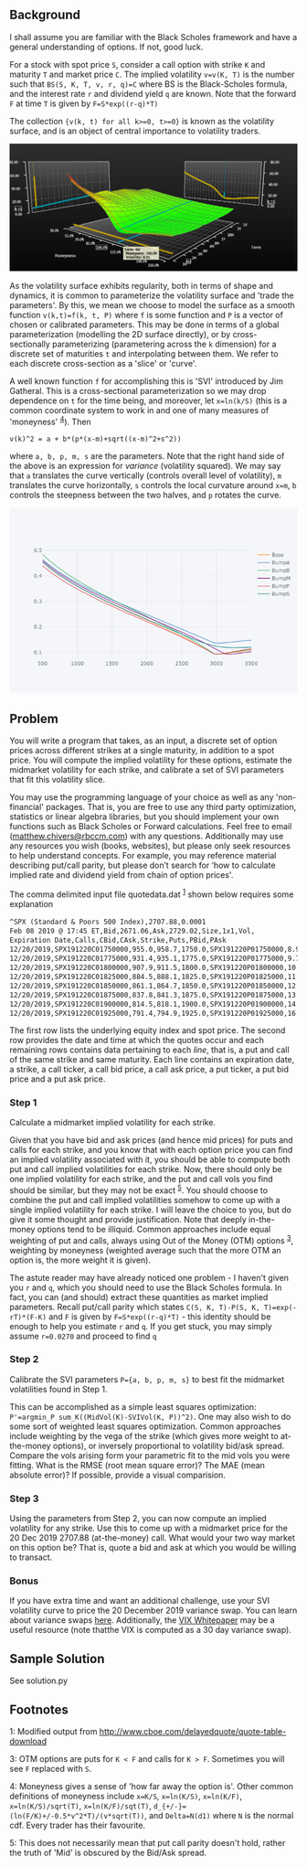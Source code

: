 ## Background

I shall assume you are familiar with the Black Scholes framework and have a general understanding of options. If not, good luck.

For a stock with spot price `S`, consider a call option with strike `K` and maturity `T` and market price `C`. The implied
volatility `v=v(K, T)` is the number such that `BS(S, K, T, v, r, q)=C` where BS is
the Black-Scholes formula, and the interest rate `r` and dividend yield `q` are known. Note that the forward `F` at time `T` is given by `F=S*exp((r-q)*T)`

The collection `{v(k, t) for all k>=0, t>=0}` is known as the volatility surface, and is an object
of central importance to volatility traders.

![Vol Surface. Source: Bloomberg](./VolSurface.png)


As the volatility surface exhibits regularity, both in terms of shape and dynamics,
it is common to parameterize the volatility surface and 'trade the parameters'. By this,
we mean we choose to model the surface as a smooth function `v(k,t)=f(k, t, P)` where
`f` is some function and `P` is a vector of chosen or calibrated parameters.
This may be done in terms of a global parameterization (modelling the 2D surface directly),
or by cross-sectionally parameterizing (parametering across the `k` dimension) for a
discrete set of maturities `t` and interpolating between them. We refer to each discrete cross-section as a 'slice' or 'curve'.

A well known function `f` for accomplishing this is 'SVI' introduced by Jim Gatheral. This is a cross-sectional parameterization so we may drop dependence on `t` for the time being, and moreover, let `x=ln(k/S)` (this is a common coordinate system to work in and one of many measures of 'moneyness' <sup>[4](#moneynessdef)</sup>). Then

    v(k)^2 = a + b*(p*(x-m)+sqrt((x-m)^2+s^2))

where `a, b, p, m, s` are the parameters. Note that the right hand side of the above is an expression for *variance* (volatility squared). We may say that `a` translates the curve vertically (controls overall level of volatility), `m` translates the curve horizontally, `s` controls the local curvature around `x=m`, `b` controls the steepness
between the two halves, and `p` rotates the curve.

![Vol Surface. Source: Bloomberg](./SVIBumps.png)


## Problem

You will write a program that takes, as an input, a discrete set of option prices across different strikes at a single maturity, in addition to a spot price. You will compute the implied volatility for these options, estimate the midmarket volatility for each strike, and calibrate a set of SVI parameters that fit this volatility slice.

You may use the programming language of your choice as well as any
'non-financial' packages. That is, you are free to use any third party
optimization, statistics or linear algebra libraries, but you should implement your own functions such as Black Scholes or Forward calculations. Feel free to email (matthew.chivers@rbccm.com) with any questions. Additionally may use any resources you wish (books, websites), but please only seek resources to help understand concepts. For example, you may reference material describing put/call parity, but please don’t search for ‘how to calculate implied rate and dividend yield from chain of option prices'.

The comma delimited input file quotedata.dat <sup>[1](#datasource)</sup> shown below requires some explanation

    ^SPX (Standard & Poors 500 Index),2707.88,0.0001
    Feb 08 2019 @ 17:45 ET,Bid,2671.06,Ask,2729.02,Size,1x1,Vol,
    Expiration Date,Calls,CBid,CAsk,Strike,Puts,PBid,PAsk
    12/20/2019,SPX191220C01750000,955.0,958.7,1750.0,SPX191220P01750000,8.9,9.5
    12/20/2019,SPX191220C01775000,931.4,935.1,1775.0,SPX191220P01775000,9.7,10.3
    12/20/2019,SPX191220C01800000,907.9,911.5,1800.0,SPX191220P01800000,10.6,11.2
    12/20/2019,SPX191220C01825000,884.5,888.1,1825.0,SPX191220P01825000,11.5,12.2
    12/20/2019,SPX191220C01850000,861.1,864.7,1850.0,SPX191220P01850000,12.5,13.2
    12/20/2019,SPX191220C01875000,837.8,841.3,1875.0,SPX191220P01875000,13.6,14.3
    12/20/2019,SPX191220C01900000,814.5,818.1,1900.0,SPX191220P01900000,14.8,15.5
    12/20/2019,SPX191220C01925000,791.4,794.9,1925.0,SPX191220P01925000,16.1,16.9

The first row lists the underlying equity index and spot price. The second row provides the
date and time at which the quotes occur and each remaining rows contains data pertaining to
each *line*, that is, a put and call of the same strike and same maturity. Each line contains
an expiration date, a strike, a call ticker, a call bid price, a call ask price, a put ticker,
a put bid price and a put ask price.

### Step 1
Calculate a midmarket implied volatility for each strike.

Given that you have bid and ask prices (and hence mid prices) for puts and calls  for each strike, and you know that with each option price you can find an implied volatility associated with it, you should be able to compute both put and call implied volatilities for each strike. Now, there should only be one implied volatility for each strike, and the put and call vols you find should be similar, but they may not be exact <sup>[5](#pcparity)</sup>. You should choose to combine the put and call implied volatilities somehow to come up with a single implied volatility for each strike. I will leave the choice to you, but do give it some thought and provide justification. Note that deeply in-the-money options tend to be illiquid. Common approaches include equal weighting of put and calls, always using Out of the Money (OTM) options <sup>[3](#otmdef)</sup>, weighting by moneyness (weighted average such that the more OTM an option is, the more weight it is given).

The astute reader may have already noticed one problem - I haven't given you `r` and `q`, which you should need to use the Black Scholes formula. In fact, you can (and should) extract these quantities as market implied parameters. Recall put/call parity which states `C(S, K, T)-P(S, K, T)=exp(-rT)*(F-K)` and `F` is given by `F=S*exp((r-q)*T)` - this identity should be enough to help you estimate `r` and `q`. If you get stuck, you may simply assume `r=0.0270` and proceed to find `q`


### Step 2

Calibrate the SVI parameters `P={a, b, p, m, s}` to best fit the midmarket volatilities found in Step 1.

This can be accomplished as a simple least squares optimization: `P'=argmin_P sum_K((MidVol(K)-SVIVol(K, P))^2)`. One may also wish to do some sort of weighted least squares optimization. Common approaches include weighting by the vega of the strike (which gives more weight to at-the-money options), or inversely proportional to volatility bid/ask spread.
Compare the vols arising form your parametric fit to the mid vols you were fitting. What is the RMSE (root mean square error)? The MAE (mean absolute error)? If possible, provide a visual comparision.


### Step 3

Using the parameters from Step 2, you can now compute an implied volatility for any strike. Use this
to come up with a midmarket price for the 20 Dec 2019 2707.88 (at-the-money) call. What would your two way market on this option be? That is, quote a bid and ask at which you would be willing to transact.


### Bonus

If you have extra time and want an additional challenge, use your SVI volatility curve to price
the 20 December 2019 variance swap. You can learn about variance swaps [here](gs-volatility_swaps.pdf).
Additionally, the [VIX Whitepaper](https://www.cboe.com/micro/vix/vixwhite.pdf) may be a useful resource
(note thatthe VIX is computed as a 30 day variance swap).


## Sample Solution
See solution.py


## Footnotes

<a name="datasource">1</a>: Modified output from http://www.cboe.com/delayedquote/quote-table-download
<!--
<a name="optmnthcode">2</a>: If you're curious, the symbol in brackets is given by ROOTyyddXkkkk where ROOT is a symbol denoting the underlying, yy denotes the year of expiry, dd denotes the day of expiry, X is a letter code denoting the month of expiry and whether the option is a put or call, and kkkk denotes the strike. The following table describes the letter code mapping

| Month | Call | Put |
|-------|------|-----|
| Jan   | A    | M   |
| Feb   | B    | N   |
| Mar   | C    | O   |
| Apr   | D    | P   |
| May   | E    | Q   |
| Jun   | F    | R   |
| Jul   | G    | S   |
| Aug   | H    | T   |
| Sept  | I    | U   |
| Oct   | J    | V   |
| Nov   | K    | W   |
| Dec   | L    | X   | -->


<a name="otmdef">3</a>: OTM options are puts for `K < F` and calls for `K > F`. Sometimes you will see `F` replaced with `S`.

<a name="moneynessdef">4</a>: Moneyness gives a sense of 'how far away the option is'. Other common definitions of moneyness include
`x=K/S`, `x=ln(K/S)`, `x=ln(K/F)`, `x=ln(K/S)/sqrt(T)`, `x=ln(K/F)/sqt(T)`, `d_{+/-}=(ln(F/K)+/-0.5*v^2*T)/(v*sqrt(T))`, and `Delta=N(d1)` where `N` is the normal cdf. Every trader has their favourite.

<a name="pcparity">5</a>: This does not necessarily mean that put call parity doesn't hold, rather the truth of 'Mid' is obscured by the Bid/Ask spread.